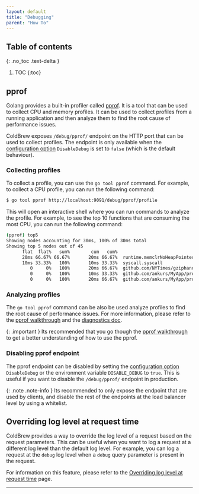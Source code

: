 ```yaml
---
layout: default
title: "Debugging"
parent: "How To"
---
```

## Table of contents
{: .no_toc .text-delta }

1. TOC
{:toc}

## pprof

Golang provides a built-in profiler called [pprof](https://golang.org/pkg/net/http/pprof/). It is a tool that can be used to collect CPU and memory profiles. It can be used to collect profiles from a running application and then analyze them to find the root cause of performance issues.

ColdBrew exposes `/debug/pprof/` endpoint on the HTTP port that can be used to collect profiles. The endpoint is only available when the [configuration option] `DisableDebug` is set to `false` (which is the default behaviour).

### Collecting profiles

To collect a profile, you can use the `go tool pprof` command. For example, to collect a CPU profile, you can run the following command:

```bash
$ go tool pprof http://localhost:9091/debug/pprof/profile
```

This will open an interactive shell where you can run commands to analyze the profile. For example, to see the top 10 functions that are consuming the most CPU, you can run the following command:

```bash
(pprof) top5
Showing nodes accounting for 30ms, 100% of 30ms total
Showing top 5 nodes out of 45
      flat  flat%   sum%        cum   cum%
      20ms 66.67% 66.67%       20ms 66.67%  runtime.memclrNoHeapPointers
      10ms 33.33%   100%       10ms 33.33%  syscall.syscall
         0     0%   100%       20ms 66.67%  github.com/NYTimes/gziphandler.GzipHandlerWithOpts.func1.1
         0     0%   100%       10ms 33.33%  github.com/ankurs/MyApp/proto.(*mySvcClient).Echo
         0     0%   100%       20ms 66.67%  github.com/ankurs/MyApp/proto.RegisterMySvcHandlerClient.func3
```

### Analyzing profiles

The `go tool pprof` command can be  also be used analyze profiles to find the root cause of performance issues. For more information, please refer to the [pprof walkthrough] and the [diagnostics doc].

{: .important }
Its recommended that you go though the [pprof walkthrough] to get a better understanding of how to use the pprof.

### Disabling pprof endpoint

The pprof endpoint can be disabled by setting the [configuration option] `DisableDebug` or the environment variable `DISABLE_DEBUG` to `true`. This is useful if you want to disable the `/debug/pprof/` endpoint in production.

{: .note .note-info }
Its recommended to only expose the endpoint that are used by clients, and disable the rest of the endpoints at the load balancer level by using a whitelist.

## Overriding log level at request time

ColdBrew provides a way to override the log level of a request based on the request parameters. This can be useful when you want to log a request at a different log level than the default log level. For example, you can log a request at the `debug` log level when a `debug` query parameter is present in the request.

For information on this feature, please refer to the [Overriding log level at request time] page.

---
[configuration option]: https://pkg.go.dev/github.com/go-coldbrew/core/config#Config
[Overriding log level at request time]: /howto/Log/#overriding-log-level-at-request-time
[diagnostics doc]: https://go.dev/doc/diagnostics#profiling
[pprof walkthrough]: https://go.dev/blog/pprof
